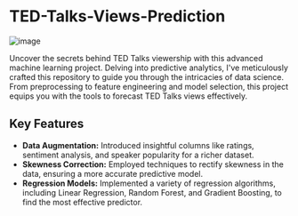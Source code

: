 # TED-Talks-Views-Prediction

![image](https://github.com/nikhilbordekar/TED-Talks-Views-Prediction/assets/121897260/abd41977-e438-4785-857f-bf1b018105cf)

Uncover the secrets behind TED Talks viewership with this advanced machine learning project. Delving into predictive analytics, I've meticulously crafted this repository to guide you through the intricacies of data science. From preprocessing to feature engineering and model selection, this project equips you with the tools to forecast TED Talks views effectively.

## Key Features
- **Data Augmentation:** Introduced insightful columns like ratings, sentiment analysis, and speaker popularity for a richer dataset.
- **Skewness Correction:** Employed techniques to rectify skewness in the data, ensuring a more accurate predictive model.
- **Regression Models:** Implemented a variety of regression algorithms, including Linear Regression, Random Forest, and Gradient Boosting, to find the most effective predictor.


